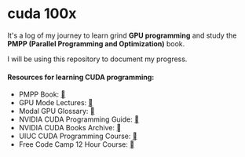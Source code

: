 # cuda 100x

It's a log of my journey to learn grind **GPU programming** and study the **PMPP (Parallel Programming and Optimization)** book.

I will be using this repository to document my progress.

#### Resources for learning CUDA programming:
- PMPP Book: [ ](https://www.amazon.com/Programming-Massively-Parallel-Processors-Hands/dp/0323912311/)
- GPU Mode Lectures: [ ](https://www.youtube.com/@GPUMODE)
- Modal GPU Glossary: [ ](https://modal.com/gpu-glossary)
- NVIDIA CUDA Programming Guide: [ ](https://docs.nvidia.com/cuda/cuda-c-programming-guide/)
- NVIDIA CUDA Books Archive: [ ](https://developer.nvidia.com/cuda-books-archive)
- UIUC CUDA Programming Course: [ ](https://newfrontiers.illinois.edu/news-and-events/introduction-to-parallel-programming-with-cuda/)
- Free Code Camp 12 Hour Course: [ ](https://youtu.be/86FAWCzIe_4?si=MTOiYG8zcmFrJmnB)
